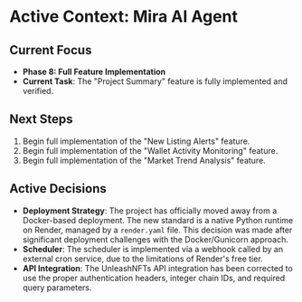 # Active Context: Mira AI Agent

## Current Focus
- **Phase 8: Full Feature Implementation**
- **Current Task**: The "Project Summary" feature is fully implemented and verified.

## Next Steps
1.  Begin full implementation of the "New Listing Alerts" feature.
2.  Begin full implementation of the "Wallet Activity Monitoring" feature.
3.  Begin full implementation of the "Market Trend Analysis" feature.

## Active Decisions
- **Deployment Strategy**: The project has officially moved away from a Docker-based deployment. The new standard is a native Python runtime on Render, managed by a `render.yaml` file. This decision was made after significant deployment challenges with the Docker/Gunicorn approach.
- **Scheduler**: The scheduler is implemented via a webhook called by an external cron service, due to the limitations of Render's free tier.
- **API Integration**: The UnleashNFTs API integration has been corrected to use the proper authentication headers, integer chain IDs, and required query parameters.
